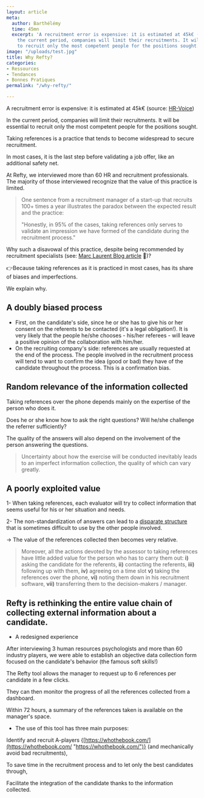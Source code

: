 ```yaml
---
layout: article
meta:
  author: Barthélémy
  time: 45mn
  excerpt: 'A recruitment error is expensive: it is estimated at 45k€ (source: HR-Voice)  In
    the current period, companies will limit their recruitments. It will be essential
    to recruit only the most competent people for the positions sought.'
image: "/uploads/test.jpg"
title: Why Refty?
categories:
- Ressources
- Tendances
- Bonnes Pratiques
permalink: "/why-refty/"

---
```

A recruitment error is expensive: it is estimated at 45k€ (source: [HR-Voice](https://www.hr-voice.com/recrutement/recrutement-rate-quel-est-le-cout-pour-lentreprise/2019/02/11/#:\~:text=Le%20co%C3%BBt%20d'un%20recrutement,la%20r%C3%A9mun%C3%A9ration%20de%20celui%2Dci.&text=Lorsque%20l'entreprise%20fait%20appel,annuel%20brut%20du%20candidat%20embauch%C3%A9.))

In the current period, companies will limit their recruitments. It will be essential to recruit only the most competent people for the positions sought.

Taking references is a practice that tends to become widespread to secure recruitment.

In most cases, it is the last step before validating a job offer, like an additional safety net.

At Refty, we interviewed more than 60 HR and recruitment professionals. The majority of those interviewed recognize that the value of this practice is limited.

> One sentence from a recruitment manager of a start-up that recruits 100+ times a year illustrates the paradox between the expected result and the practice:
>
> "Honestly, in 95% of the cases, taking references only serves to validate an impression we have formed of the candidate during the recruitment process."

Why such a disavowal of this practice, despite being recommended by recruitment specialists (see: [Marc Laurent Blog article](https://medium.com/@mrclrnt/part-6-taking-up-genuine-references-79b57dc4cf2e) 🤗)?

👉Because taking references as it is practiced in most cases, has its share of biases and imperfections.

We explain why.

## A doubly biased process

* First, on the candidate's side, since he or she has to give his or her consent on the referents to be contacted (it's a legal obligation!). It is very likely that the people he/she chooses - his/her referees - will leave a positive opinion of the collaboration with him/her.
* On the recruiting company's side: references are usually requested at the end of the process. The people involved in the recruitment process will tend to want to confirm the idea (good or bad) they have of the candidate throughout the process. This is a confirmation bias.

## Random relevance of the information collected

Taking references over the phone depends mainly on the expertise of the person who does it.

Does he or she know how to ask the right questions? Will he/she challenge the referrer sufficiently?

The quality of the answers will also depend on the involvement of the person answering the questions.

> Uncertainty about how the exercise will be conducted inevitably leads to an imperfect information collection, the quality of which can vary greatly.

## A poorly exploited value

1- When taking references, each evaluator will try to collect information that seems useful for his or her situation and needs.

2- The non-standardization of answers can lead to a [disparate structure](https://www.forbes.com/sites/alineholzwarth/2021/02/18/how-to-actually-hire-for-diversity/?sh=794a46b246f9) that is sometimes difficult to use by the other people involved.

→ The value of the references collected then becomes very relative.

> Moreover, all the actions devoted by the assessor to taking references have little added value for the person who has to carry them out: **i)** asking the candidate for the referents, **ii)** contacting the referents, **iii)** following up with them, **iv)** agreeing on a time slot **v)** taking the references over the phone, **vi)** noting them down in his recruitment software, **vii)** transferring them to the decision-makers / manager.

## Refty is rethinking the entire value chain of collecting external information about a candidate.

* A redesigned experience

After interviewing 3 human resources psychologists and more than 60 industry players, we were able to establish an objective data collection form focused on the candidate's behavior (the famous soft skills!)

The Refty tool allows the manager to request up to 6 references per candidate in a few clicks.

They can then monitor the progress of all the references collected from a dashboard.

Within 72 hours, a summary of the references taken is available on the manager's space.

* The use of this tool has three main purposes:

Identify and recruit A-players {[https://whothebook.com/](https://whothebook.com/ "https://whothebook.com/")} (and mechanically avoid bad recruitments),

To save time in the recruitment process and to let only the best candidates through,

Facilitate the integration of the candidate thanks to the information collected.